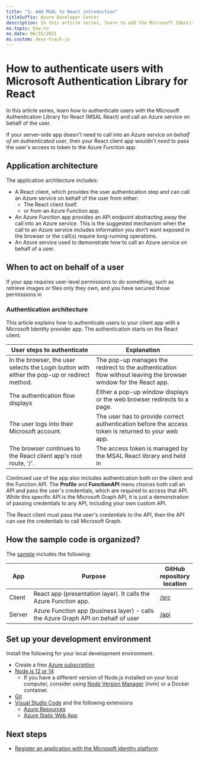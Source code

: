```yaml
---
title: "1: Add MSAL to React introduction"
titleSuffix: Azure Developer Center
description: In this article series, learn to add the Microsoft Identity Provider SDK (MSAL.js) to a React client app, and integrate with an Azure Function API.
ms.topic: how-to
ms.date: 06/15/2021
ms.custom: devx-track-js
---
```


# How to authenticate users with Microsoft Authentication Library for React 

In this article series, learn how to authenticate users with the Microsoft Authentication Library for React (MSAL React) and call an Azure service on behalf of the user. 

If your server-side app doesn't need to call into an Azure service _on behalf of an authenticated user_,  then your React client app wouldn't _need_ to pass the user's access to token to the Azure Function app. 

## Application architecture

The application architecture includes:

* A React client, which provides the user authentication step and can call an Azure service on behalf of the user from either:
    * The React client itself.
    * or from an Azure Function app. 
* An Azure Function app provides an API endpoint abstracting away the call into an Azure service. This is the suggested mechanism when the call to an Azure service includes information you don't want exposed in the browser or the call(s) require long-running operations. 
* An Azure service used to demonstrate how to call an Azure service on behalf of a user. 

## When to act on behalf of a user

If your app requires user-level permissions to do something, such as retrieve images or files only they own, and you have secured those permissions in 

### Authentication architecture

This article explains how to authenticate users to your client app with a Microsoft Identity provider app. The authentication starts on the React client.

|User steps to authenticate|Explanation|
|--|--|
|In the browser, the user selects the Login button with either the pop-up or redirect method.|The pop-up manages the redirect to the authentication flow without leaving the browser window for the React app. 
|The authentication flow displays|Either a pop-up window displays or the web browser redirects to a page. |
|The user logs into their Microsoft account.|The user has to provide correct authentication before the access token is returned to your web app.|
|The browser continues to the React client app's root route, '/'.|The access token is managed by the MSAL React library and held in |

Continued use of the app also includes authentication both on the client and the Function API. The **Profile** and **FunctionAPI** menu choices both call an API and pass the user's credentials, which are required to access that API. While this specific API is the Microsoft Graph API, it is just a demonstration of passing credentials to any API, including your own custom API. 

The React client must pass the user's credentials to the API, then the API can use the credentials to call Microsoft Graph. 

## How the sample code is organized?

The [sample](https://github.com/Azure-Samples/ms-identity-javascript-react-tutorial/tree/main/4-Deployment/2-deploy-static) includes the following:

|App|Purpose|GitHub<br>repository<br>location|
|--|--|--|
|Client|React app (presentation layer). It calls the Azure Function app. |[/src]()|
|Server|Azure Function app (business layer) - calls the Azure Graph API on behalf of user |[/api]()|

## Set up your development environment

Install the following for your local development environment.

- Create a free [Azure subscription](https://azure.microsoft.com/free/)
- [Node.js 12 or 14](https://nodejs.org/en/download)
    - If you have a different version of Node.js installed on your local computer, consider using [Node Version Manager](https://github.com/nvm-sh/nvm) (nvm) or a Docker container.  
- [Git](https://git-scm.com/downloads)
- [Visual Studio Code](https://code.visualstudio.com/) and the following extensions
    - [Azure Resources](https://marketplace.visualstudio.com/items?itemName=ms-azuretools.vscode-azureresourcegroups)
    - [Azure Static Web App](https://marketplace.visualstudio.com/items?itemName=ms-azuretools.vscode-azurestaticwebapps) 

## Next steps

* [Register an application with the Microsoft identity platform](register-application-with-identity.md)
